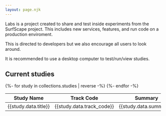 ```yaml
---
layout: page.njk
---
```


Labs is a project created to share and test inside experiments from the SurfScape project. This includes new services, features, and run code on a production enviroment.

This is directed to developers but we also encourage all users to look around.

It is recommended to use a desktop computer to test/run/view studies.

## Current studies

<div style="overflow-x:auto;">
<table class="study-table">
<thead>
<tr>
<th>Study Name</th>
<th>Track Code</th>
<th>Summary</th>
<th>Status</th>
<th>Overview</th>
</tr>
</thead>
<tbody>
{%- for study in collections.studies | reverse -%}
<tr>
<td>{{study.data.title}}</td>
<td class="track_code" title="Study Public Track Code">{{study.data.track_code}}</td>
<td class="summary">{{study.data.summary}}</td>
<td class="status status-{{study.data.status | slugify}}">{{study.data.status}}</td>
<td><a class="sk-button" href="{{study.url}}">Access</a></td></tr>
{%- endfor -%}
</tbody>
</table>
</div>
